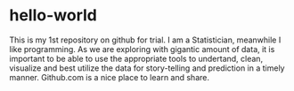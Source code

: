 # hello-world

This is my 1st repository on github for trial. I am a Statistician, meanwhile I like programming. As we are exploring with gigantic amount of data, it is important to be able to use the appropriate tools to undertand, clean, visualize and best utilize the data for story-telling and prediction in a timely manner. Github.com is a nice place to learn and share.
